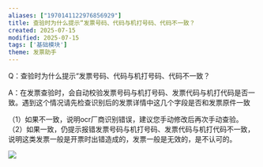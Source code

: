 ```yaml
---
aliases: ["1970141122976856929"]
title: 查验时为什么提示“发票号码、代码与机打号码、代码不一致？
created: 2025-07-15
modified: 2025-07-15
tags: ['基础模块']
theme: 发票助手
---
```


Q：查验时为什么提示“发票号码、代码与机打号码、代码不一致？

A：在发票查验时，会自动校验发票号码与机打号码、发票代码与机打代码是否一致。遇到这个情况请先检查识别后的发票详情中这几个字段是否和发票原件一致

（1）如果不一致，说明ocr厂商识别错误，建议您手动修改后再次手动查验。  
（2）如果一致，仍提示报错发票号码与机打号码、发票代码与机打代码不一致，说明这类发票一般是开票时出错造成的，发票一般是无效的，是不认可的。

![](f264c9fe38978c16964ae458e86e9b18.jpg)